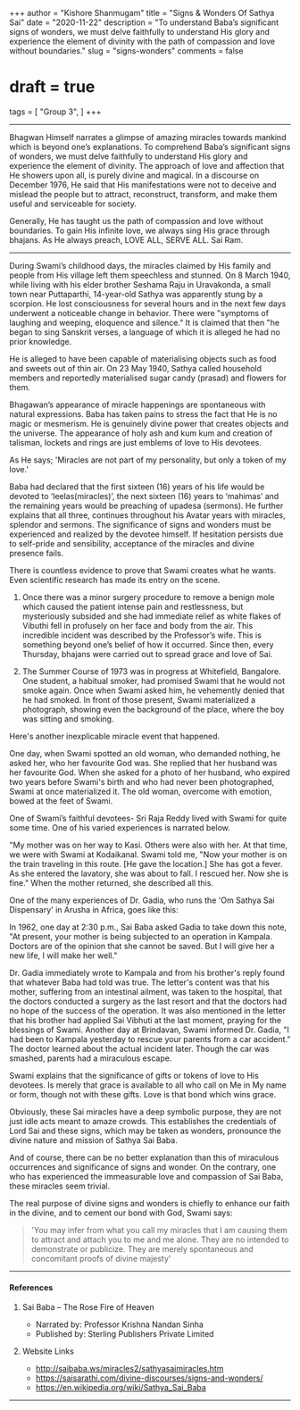 +++
author = "Kishore Shanmugam"
title = "Signs & Wonders Of Sathya Sai"
date = "2020-11-22"
description = "To understand Baba’s significant signs of wonders, we must delve faithfully to understand His glory and experience the element of divinity with the path of compassion and love without boundaries."
slug = "signs-wonders"
comments = false
# draft = true
tags = [
    "Group 3",
]
+++

---

Bhagwan Himself narrates a glimpse of amazing miracles towards mankind which is beyond one’s explanations. To comprehend Baba’s significant signs of wonders, we must delve faithfully to understand His glory and experience the element of divinity. The approach of love and affection that He showers upon all, is purely divine and magical. In a discourse on December 1976, He said that His manifestations were not to deceive and mislead the people but to attract, reconstruct, transform, and make them useful and serviceable for society. 

Generally, He has taught us the path of compassion and love without boundaries. To gain His infinite love, we always sing His grace through bhajans. As He always preach, LOVE ALL, SERVE ALL. Sai Ram. 

---

During Swami’s childhood days, the miracles claimed by His family and people from His village left them speechless and stunned. On 8 March 1940, while living with his elder brother Seshama Raju in Uravakonda, a small town near Puttaparthi, 14-year-old Sathya was apparently stung by a scorpion. He lost consciousness for several hours and in the next few days underwent a noticeable change in behavior. There were "symptoms of laughing and weeping, eloquence and silence." It is claimed that then "he began to sing Sanskrit verses, a language of which it is alleged he had no prior knowledge.

He is alleged to have been capable of materialising objects such as food and sweets out of thin air. On 23 May 1940, Sathya called household members and reportedly materialised sugar candy (prasad) and flowers for them.

Bhagawan’s appearance of miracle happenings are spontaneous with natural expressions. Baba has taken pains to stress the fact that He is no magic or mesmerism. He is genuinely divine power that creates objects and the universe. The appearance of holy ash and kum kum and creation of talisman, lockets and rings are just emblems of love to His devotees.

As He says; 'Miracles are not part of my personality, but only a token of my love.'

Baba had declared that the first sixteen (16) years of his life would be devoted to ‘leelas(miracles)’, the next sixteen (16) years to ‘mahimas’ and the remaining years would be preaching of upadesa (sermons). He further explains that all three, continues throughout his Avatar years with miracles, splendor and sermons. The significance of signs and wonders must be experienced and realized by the devotee himself. If hesitation persists due to self-pride and sensibility, acceptance of the miracles and divine presence fails.

There is countless evidence to prove that Swami creates what he wants. Even scientific research has made its entry on the scene.

1. Once there was a minor surgery procedure to remove a benign mole which caused the patient intense pain and restlessness, but mysteriously subsided and she had immediate relief as white flakes of Vibuthi fell in profusely on her face and body from the air. This incredible incident was described by the Professor’s wife. This is something beyond one’s belief of how it occurred. Since then, every Thursday, bhajans were carried out to spread grace and love of Sai.

2. The Summer Course of 1973 was in progress at Whitefield, Bangalore. One student, a habitual smoker, had promised Swami that he would not smoke again. Once when Swami asked him, he vehemently denied that he had smoked. In front of those present, Swami materialized a photograph, showing even the background of the place, where the boy was sitting and smoking.

Here's another inexplicable miracle event that happened.

One day, when Swami spotted an old woman, who demanded nothing, he asked her, who her favourite God was. She replied that her husband was her favourite God. When she asked for a photo of her husband, who expired two years before Swami's birth and who had never been photographed, Swami at once materialized it. The old woman, overcome with emotion, bowed at the feet of Swami. 

One of Swami’s faithful devotees- Sri Raja Reddy lived with Swami for quite some time. One of his varied experiences is narrated below.

"My mother was on her way to Kasi. Others were also with her. At that time, we were with Swami at Kodaikanal. Swami told me, "Now your mother is on the train traveling in this route. [He gave the location.] She has got a fever. As she entered the lavatory, she was about to fall. I rescued her. Now she is fine." When the mother returned, she described all this.

One of the many experiences of Dr. Gadia, who runs the 'Om Sathya Sai Dispensary' in Arusha in Africa, goes like this:

In 1962, one day at 2:30 p.m., Sai Baba asked Gadia to take down this note, "At present, your mother is being subjected to an operation in Kampala. Doctors are of the opinion that she cannot be saved. But I will give her a new life, I will make her well."

Dr. Gadia immediately wrote to Kampala and from his brother's reply found that whatever Baba had told was true. The letter's content was that his mother, suffering from an intestinal ailment, was taken to the hospital, that the doctors conducted a surgery as the last resort and that the doctors had no hope of the success of the operation. It was also mentioned in the letter that his brother had applied Sai Vibhuti at the last moment, praying for the blessings of Swami. Another day at Brindavan, Swami informed Dr. Gadia, "I had been to Kampala yesterday to rescue your parents from a car accident." The doctor learned about the actual incident later. Though the car was smashed, parents had a miraculous escape.

Swami explains that the significance of gifts or tokens of love to His devotees. Is merely that grace is available to all who call on Me in My name or form, though not with these gifts. Love is that bond which wins grace.

Obviously, these Sai miracles have a deep symbolic purpose, they are not just idle acts meant to amaze crowds. This establishes the credentials of Lord Sai and these signs, which may be taken as wonders, pronounce the divine nature and mission of Sathya Sai Baba.

And of course, there can be no better explanation than this of miraculous occurrences and significance of signs and wonder. On the contrary, one who has experienced the immeasurable love and compassion of Sai Baba, these miracles seem trivial. 

The real purpose of divine signs and wonders is chiefly to enhance our faith in the divine, and to cement our bond with God, Swami says: 

> 'You may infer from what you call my miracles that I am causing them to attract and attach you to me and me alone. They are no intended to demonstrate or publicize. They are merely spontaneous and concomitant proofs of divine majesty' 

---

#### References

1. Sai Baba – The Rose Fire of Heaven
    * Narrated by: Professor Krishna Nandan Sinha
    * Published by: Sterling Publishers Private Limited

2. Website Links
    * http://saibaba.ws/miracles2/sathyasaimiracles.htm
    * https://saisarathi.com/divine-discourses/signs-and-wonders/
    * https://en.wikipedia.org/wiki/Sathya_Sai_Baba

---
